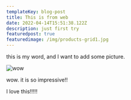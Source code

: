 ```yaml
---
templateKey: blog-post
title: This is from web
date: 2022-04-14T15:51:38.122Z
description: just first try
featuredpost: true
featuredimage: /img/products-grid1.jpg
---
```

this is my word, and I want to add some picture.

![wow](/img/products-grid2.jpg "cup")

wow. it is so impressive!! 

I love this!!!!!